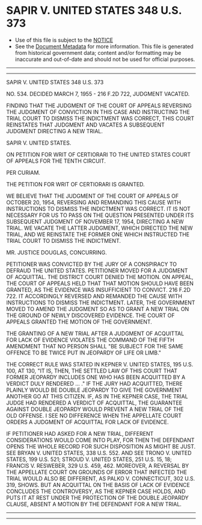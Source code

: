 ---
---

# SAPIR V. UNITED STATES 348 U.S. 373

* Use of this file is subject to the [NOTICE](https://github.com/publicdocs/notice/blob/master/NOTICE)
* See the [Document Metadata](../../../) for more information.
  This file is generated from historical government data; content and/or formatting may be inaccurate and out-of-date and should not be used for official purposes.

----------
----------

SAPIR V. UNITED STATES 348 U.S. 373

NO. 534.  DECIDED MARCH 7, 1955 - 216 F.2D 722, JUDGMENT VACATED.

FINDING THAT THE JUDGMENT OF THE COURT OF APPEALS REVERSING THE JUDGMENT OF CONVICTION IN THIS CASE AND INSTRUCTING THE TRIAL COURT TO DISMISS THE INDICTMENT WAS CORRECT, THIS COURT REINSTATES THAT JUDGMENT AND VACATES A SUBSEQUENT JUDGMENT DIRECTING A NEW TRIAL.

SAPIR V. UNITED STATES.

ON PETITION FOR WRIT OF CERTIORARI TO THE UNITED STATES COURT OF APPEALS FOR THE TENTH CIRCUIT.

PER CURIAM.

THE PETITION FOR WRIT OF CERTIORARI IS GRANTED.

WE BELIEVE THAT THE JUDGMENT OF THE COURT OF APPEALS OF OCTOBER 20, 1954, REVERSING AND REMANDING THIS CAUSE WITH INSTRUCTIONS TO DISMISS THE INDICTMENT WAS CORRECT.  IT IS NOT NECESSARY FOR US TO PASS ON THE QUESTION PRESENTED UNDER ITS SUBSEQUENT JUDGMENT OF NOVEMBER 17, 1954, DIRECTING A NEW TRIAL.  WE VACATE THE LATTER JUDGMENT, WHICH DIRECTED THE NEW TRIAL, AND WE REINSTATE THE FORMER ONE WHICH INSTRUCTED THE TRIAL COURT TO DISMISS THE INDICTMENT.

MR. JUSTICE DOUGLAS, CONCURRING.

PETITIONER WAS CONVICTED BY THE JURY OF A CONSPIRACY TO DEFRAUD THE UNITED STATES.  PETITIONER MOVED FOR A JUDGMENT OF ACQUITTAL.  THE DISTRICT COURT DENIED THE MOTION.  ON APPEAL, THE COURT OF APPEALS HELD THAT THAT MOTION SHOULD HAVE BEEN GRANTED, AS THE EVIDENCE WAS INSUFFICIENT TO CONVICT.   216 F.2D 722.  IT ACCORDINGLY REVERSED AND REMANDED THE CAUSE WITH INSTRUCTIONS TO DISMISS THE INDICTMENT.  LATER, THE GOVERNMENT MOVED TO AMEND THE JUDGMENT SO AS TO GRANT A NEW TRIAL ON THE GROUND OF NEWLY DISCOVERED EVIDENCE.  THE COURT OF APPEALS GRANTED THE MOTION OF THE GOVERNMENT.

THE GRANTING OF A NEW TRIAL AFTER A JUDGMENT OF ACQUITTAL FOR LACK OF EVIDENCE VIOLATES THE COMMAND OF THE FIFTH AMENDMENT THAT NO PERSON SHALL "BE SUBJECT FOR THE SAME OFFENCE TO BE TWICE PUT IN JEOPARDY OF LIFE OR LIMB."

THE CORRECT RULE WAS STATED IN KEPNER V. UNITED STATES, 195 U.S. 100, AT 130, "IT IS, THEN, THE SETTLED LAW OF THIS COURT THAT FORMER JEOPARDY INCLUDES ONE WHO HAS BEEN ACQUITTED BY A VERDICT DULY RENDERED ...  ."  IF THE JURY HAD ACQUITTED, THERE PLAINLY WOULD BE DOUBLE JEOPARDY TO GIVE THE GOVERNMENT ANOTHER GO AT THIS CITIZEN.  IF, AS IN THE KEPNER CASE, THE TRIAL JUDGE HAD RENDERED A VERDICT OF ACQUITTAL, THE GUARANTEE AGAINST DOUBLE JEOPARDY WOULD PREVENT A NEW TRIAL OF THE OLD OFFENSE.  I SEE NO DIFFERENCE WHEN THE APPELLATE COURT ORDERS A JUDGMENT OF ACQUITTAL FOR LACK OF EVIDENCE.

IF PETITIONER HAD ASKED FOR A NEW TRIAL, DIFFERENT CONSIDERATIONS WOULD COME INTO PLAY, FOR THEN THE DEFENDANT OPENS THE WHOLE RECORD FOR SUCH DISPOSITION AS MIGHT BE JUST.  SEE BRYAN V. UNITED STATES, 338 U.S. 552.  AND SEE TRONO V. UNITED STATES, 199 U.S. 521; STROUD V. UNITED STATES, 251 U.S. 15, 18; FRANCIS V. RESWEBER, 329 U.S. 459, 462.  MOREOVER, A REVERSAL BY THE APPELLATE COURT ON GROUNDS OF ERROR THAT INFECTED THE TRIAL WOULD ALSO BE DIFFERENT, AS PALKO V. CONNECTICUT, 302 U.S. 319, SHOWS.  BUT AN ACQUITTAL ON THE BASIS OF LACK OF EVIDENCE CONCLUDES THE CONTROVERSY, AS THE KEPNER CASE HOLDS, AND PUTS IT AT REST UNDER THE PROTECTION OF THE DOUBLE JEOPARDY CLAUSE, ABSENT A MOTION BY THE DEFENDANT FOR A NEW TRIAL.


----------
----------

